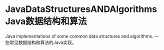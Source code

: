 # JavaDataStructuresANDAlgorithms Java数据结构和算法
Java implementations of some common data structures and algorithms. 一些常见数据结构和算法的Java实现。

